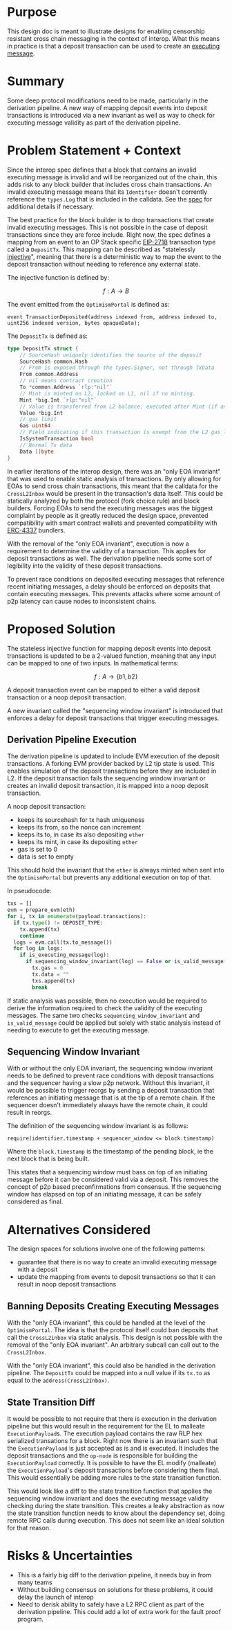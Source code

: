 # Purpose

[executing-message]: https://github.com/ethereum-optimism/specs/blob/4f9b6abad85a4d8cfa6a7eb653480841cc535bb0/specs/interop/messaging.md#executing-messages

This design doc is meant to illustrate designs for enabling censorship resistant cross chain messaging in the context of interop.
What this means in practice is that a deposit transaction can be used to create an [executing message][executing-message].

# Summary

Some deep protocol modifications need to be made, particularly in the derivation pipeline. A new way of mapping deposit
events into deposit transactions is introduced via a new invariant as well as way to check for executing message validity
as part of the derivation pipeline.

# Problem Statement + Context

Since the interop spec defines that a block that contains an invalid executing message is invalid and will be reorganized
out of the chain, this adds risk to any block builder that includes cross chain transactions. An invalid executing message
means that its `Identifier` doesn't corrently reference the `types.Log` that is included in the calldata. See the
[spec](https://github.com/ethereum-optimism/specs/blob/4f9b6abad85a4d8cfa6a7eb653480841cc535bb0/specs/interop/messaging.md#message) for
additional details if necessary.

The best practice for the block builder is to drop transactions that create invalid executing messages. This is not possible
in the case of deposit transactions since they are force include. Right now, the spec defines a mapping from an event to
an OP Stack specific [EIP-2718](https://eips.ethereum.org/EIPS/eip-2718) transaction type called a `DepositTx`. This mapping
can be described as "statelessly [injective](https://en.wikipedia.org/wiki/Injective_function)", meaning that there is a deterministic
way to map the event to the deposit transaction without needing to reference any external state.

The injective function is defined by:

$$f:A→B$$

The event emitted from the `OptimismPortal` is defined as:

```solidity
event TransactionDeposited(address indexed from, address indexed to, uint256 indexed version, bytes opaqueData);
```

The `DepositTx` is defined as:

```go
type DepositTx struct {
	// SourceHash uniquely identifies the source of the deposit
	SourceHash common.Hash
	// From is exposed through the types.Signer, not through TxData
	From common.Address
	// nil means contract creation
	To *common.Address `rlp:"nil"`
	// Mint is minted on L2, locked on L1, nil if no minting.
	Mint *big.Int `rlp:"nil"`
	// Value is transferred from L2 balance, executed after Mint (if any)
	Value *big.Int
	// gas limit
	Gas uint64
	// Field indicating if this transaction is exempt from the L2 gas limit.
	IsSystemTransaction bool
	// Normal Tx data
	Data []byte
}
```

In earlier iterations of the interop design, there was an "only EOA invariant" that was used to enable static
analysis of transactions. By only allowing for EOAs to send cross chain transactions, this meant that the
calldata for the `CrossL2Inbox` would be present in the transaction's data itself. This could be statically
analyzed by both the protocol (fork choice rule) and block builders. Forcing EOAs to send the executing
messages was the biggest complaint by people as it greatly reduced the design space, prevented compatibility
with smart contract wallets and prevented compatibility with [ERC-4337](https://eips.ethereum.org/EIPS/eip-4337) bundlers.

With the removal of the "only EOA invariant", execution is now a requirement to determine the validity of a transaction.
This applies for deposit transactions as well. The derivation pipeline needs some sort of legibility into the validity
of these deposit transactions.

To prevent race conditions on deposited executing messages that reference recent initiating messages, a delay should
be enforced on deposits that contain executing messages. This prevents attacks where some amount of p2p latency
can cause nodes to inconsistent chains.

# Proposed Solution

The stateless injective function for mapping deposit events into deposit transactions is updated to be a
2-valued function, meaning that any input can be mapped to one of two inputs. In mathematical terms:

$$f:A→\{b1,b2\}$$

A deposit transaction event can be mapped to either a valid deposit transaction or a noop deposit transaction.

A new invariant called the "sequencing window invariant" is introduced that enforces a delay for deposit
transactions that trigger executing messages.

## Derivation Pipeline Execution

The derivation pipeline is updated to include EVM execution of the deposit transactions. A forking EVM provider backed
by L2 tip state is used. This enables simulation of the deposit transactions before they are included in L2. If the deposit
transaction fails the sequencing window invariant or creates an invalid deposit transaction, it is mapped into a noop deposit
transaction.

A noop deposit transaction:
- keeps its sourcehash for tx hash uniqueness
- keeps its from, so the nonce can increment
- keeps its to, in case its also depositing `ether`
- keeps its mint, in case its depositing `ether`
- gas is set to 0
- data is set to empty

This should hold the invariant that the `ether` is always minted when sent into the `OptimismPortal` but prevents
any additional execution on top of that.

In pseudocode:

```python
txs = []
evm = prepare_evm(eth)
for i, tx in enumerate(payload.transactions):
  if tx.type() != DEPOSIT_TYPE:
    tx.append(tx)
    continue
  logs = evm.call(tx.to_message())
  for log in logs:
    if is_executing_message(log):
      if sequencing_window_invariant(log) == False or is_valid_message(log) == False:
        tx.gas = 0
        tx.data = ""
        txs.append(tx)
        break
```

If static analysis was possible, then no execution would be required to derive the information required to check the
validity of the executing messages. The same two checks `sequencing_window_invariant` and `is_valid_message` could
be applied but solely with static analysis instead of needing to execute to get the executing message.

## Sequencing Window Invariant

With or without the only EOA invariant, the sequencing window invariant needs to be defined to prevent
race conditions with deposit transactions and the sequencer having a slow p2p network. Without this invariant,
it would be possible to trigger reorgs by sending a deposit transaction that references an initiating message
that is at the tip of a remote chain. If the sequencer doesn't immediately always have the remote chain, it
could result in reorgs.

The definition of the sequencing window invariant is as follows:

```
require(identifier.timestamp + sequencer_window <= block.timestamp)
```

Where the `block.timestamp` is the timestamp of the pending block, ie the next block that is being built.

This states that a sequencing window must bass on top of an initiating message before it can be considered
valid via a deposit. This removes the concept of p2p based preconfirmations from consensus. If the sequencing
window has elapsed on top of an initiating message, it can be safely considered as final.

# Alternatives Considered

The design spaces for solutions involve one of the following patterns:
- guarantee that there is no way to create an invalid executing message with a deposit
- update the mapping from events to deposit transactions so that it can result in noop deposit transactions

## Banning Deposits Creating Executing Messages

With the "only EOA invariant", this could be handled at the level of the `OptimismPortal`. The idea
is that the protocol itself could ban deposits that call the `CrossL2inbox` via static analysis.
This design is not possible with the removal of the "only EOA invariant". An arbitrary subcall
can call out to the `CrossL2Inbox`.

With the "only EOA invariant", this could also be handled in the derivation pipeline. The `DepositTx`
could be mapped into a null value if its `tx.to` as equal to the `address(CrossL2Inbox)`.

## State Transition Diff

It would be possible to not require that there is execution in the derivation pipeline but this would
result in the requirement for the EL to malleate `ExecutionPayload`s. The execution payload contains
the raw RLP hex serialized transations for a block. Right now there is an invariant such that the
`ExecutionPayload` is just accepted as is and is executed. It includes the deposit transactions
and the `op-node` is responsible for building the `ExecutionPayload` correctly. It is possible to
have the EL modify (malleate) the `ExecutionPayload`'s deposit transactions before considering
them final. This would essentially be adding more rules to the state transition function.

This would look like a diff to the state transition function that applies the sequencing
window invariant and does the executing message validity checking during the state transition.
This creates a leaky abstraction as now the state transition function needs to know about
the dependency set, doing remote RPC calls during execution. This does not seem like
an ideal solution for that reason.

# Risks & Uncertainties

- This is a fairly big diff to the derivation pipeline, it needs buy in from many teams
- Without building consensus on solutions for these problems, it could delay the launch of interop
- Need to derisk ability to safely have a L2 RPC client as part of the derivation pipeline. This could add a lot of extra work for the fault proof program.
